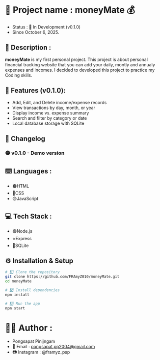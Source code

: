 # 🎉 Project name : moneyMate 💰
- Status : 🧩 In Development (v0.1.0)
- Since October 6, 2025.

## 📖 Description :
 **moneyMate** is my first personal project. This project is about personal financial tracking website that you can add your daily, montly and annualy expenses and incomes.
  I decided to developed this project to practice my Coding skills.

## 🧠 Features (v0.1.0):
- Add, Edit, and Delete income/expense records
- View transactions by day, month, or year
- Display income vs. expense summary
- Search and filter by category or date
- Local database storage with SQLite

## 📝 Changelog
### 🟡 v0.1.0 - Demo version

## ⌨️ Languages :
- 🟠HTML
- 🔵CSS
- 🟡JavaScript

## 💻 Tech Stack :
- 🟢Node.js
- ⭐Express
- 🔷SQLite

## ⚙️ Installation & Setup
```bash
# 1️⃣ Clone the repository
git clone https://github.com/FRAmyZ010/moneyMate.git
cd moneyMate

# 2️⃣ Install dependencies
npm install

# 3️⃣ Run the app
npm start
```

# 🧑‍💻 Author :
- Pongsapat Pinijngam
- 📧 Email : pongsapat.pp2004@gmail.com
- 📷 Instagram : @framyz_psp
